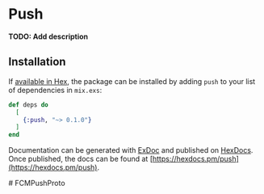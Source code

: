 # Push

**TODO: Add description**

## Installation

If [available in Hex](https://hex.pm/docs/publish), the package can be installed
by adding `push` to your list of dependencies in `mix.exs`:

```elixir
def deps do
  [
    {:push, "~> 0.1.0"}
  ]
end
```

Documentation can be generated with [ExDoc](https://github.com/elixir-lang/ex_doc)
and published on [HexDocs](https://hexdocs.pm). Once published, the docs can
be found at [https://hexdocs.pm/push](https://hexdocs.pm/push).

#   F C M P u s h P r o t o  
 